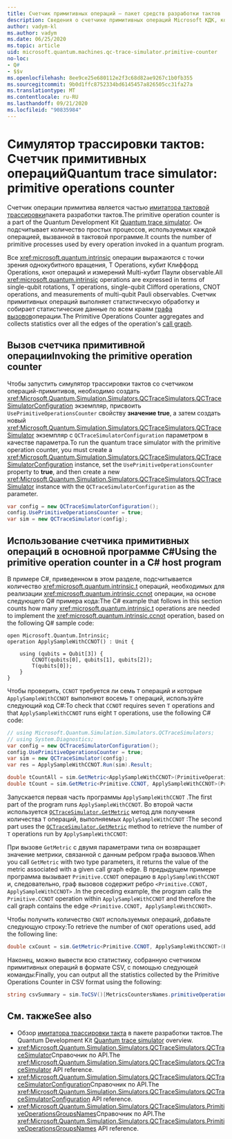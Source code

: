 ```yaml
---
title: Счетчик примитивных операций — пакет средств разработки тактов
description: Сведения о счетчике примитивных операций Microsoft КДК, который использует симулятор трассировки тактов для отслеживания простых процессов, используемых операциями в Q# программе.
author: vadym-kl
ms.author: vadym
ms.date: 06/25/2020
ms.topic: article
uid: microsoft.quantum.machines.qc-trace-simulator.primitive-counter
no-loc:
- Q#
- $$v
ms.openlocfilehash: 8ee9ce25e680112e2f3c68d82ae9267c1b0fb355
ms.sourcegitcommit: 9b0d1ffc8752334bd6145457a826505cc31fa27a
ms.translationtype: MT
ms.contentlocale: ru-RU
ms.lasthandoff: 09/21/2020
ms.locfileid: "90835984"
---
```

# <a name="quantum-trace-simulator-primitive-operations-counter"></a><span data-ttu-id="83842-103">Симулятор трассировки тактов: Счетчик примитивных операций</span><span class="sxs-lookup"><span data-stu-id="83842-103">Quantum trace simulator: primitive operations counter</span></span>

<span data-ttu-id="83842-104">Счетчик операции примитива является частью [имитатора тактовой трассировки](xref:microsoft.quantum.machines.qc-trace-simulator.intro)пакета разработки тактов.</span><span class="sxs-lookup"><span data-stu-id="83842-104">The primitive operation counter is a part of the Quantum Development Kit [Quantum trace simulator](xref:microsoft.quantum.machines.qc-trace-simulator.intro).</span></span> <span data-ttu-id="83842-105">Он подсчитывает количество простых процессов, используемых каждой операцией, вызванной в тактовой программе.</span><span class="sxs-lookup"><span data-stu-id="83842-105">It counts the number of primitive processes used by every operation invoked in a quantum program.</span></span> 

<span data-ttu-id="83842-106">Все <xref:microsoft.quantum.intrinsic> операции выражаются с точки зрения однокубитного вращения, T Operations, кубит Клиффорд Operations, кнот операций и измерений Multi-кубит Паули observable.</span><span class="sxs-lookup"><span data-stu-id="83842-106">All <xref:microsoft.quantum.intrinsic> operations are expressed in terms of single-qubit rotations, T operations, single-qubit Clifford operations, CNOT operations, and measurements of multi-qubit Pauli observables.</span></span> <span data-ttu-id="83842-107">Счетчик примитивных операций выполняет статистическую обработку и собирает статистические данные по всем краям [графа вызовов](https://en.wikipedia.org/wiki/Call_graph)операции.</span><span class="sxs-lookup"><span data-stu-id="83842-107">The Primitive Operations Counter aggregates and collects statistics over all the edges of the operation's [call graph](https://en.wikipedia.org/wiki/Call_graph).</span></span>

## <a name="invoking-the-primitive-operation-counter"></a><span data-ttu-id="83842-108">Вызов счетчика примитивной операции</span><span class="sxs-lookup"><span data-stu-id="83842-108">Invoking the primitive operation counter</span></span>

<span data-ttu-id="83842-109">Чтобы запустить симулятор трассировки тактов со счетчиком операций-примитивов, необходимо создать <xref:Microsoft.Quantum.Simulation.Simulators.QCTraceSimulators.QCTraceSimulatorConfiguration> экземпляр, присвоить `UsePrimitiveOperationsCounter` свойству **значение true**, а затем создать новый <xref:Microsoft.Quantum.Simulation.Simulators.QCTraceSimulators.QCTraceSimulator> экземпляр с `QCTraceSimulatorConfiguration` параметром в качестве параметра.</span><span class="sxs-lookup"><span data-stu-id="83842-109">To run the quantum trace simulator with the primitive operation counter, you must create a <xref:Microsoft.Quantum.Simulation.Simulators.QCTraceSimulators.QCTraceSimulatorConfiguration> instance, set the `UsePrimitiveOperationsCounter` property to **true**, and then create a new <xref:Microsoft.Quantum.Simulation.Simulators.QCTraceSimulators.QCTraceSimulator> instance with the `QCTraceSimulatorConfiguration` as the parameter.</span></span>

```csharp
var config = new QCTraceSimulatorConfiguration();
config.UsePrimitiveOperationsCounter = true;
var sim = new QCTraceSimulator(config);
```

## <a name="using-the-primitive-operation-counter-in-a-c-host-program"></a><span data-ttu-id="83842-110">Использование счетчика примитивных операций в основной программе C#</span><span class="sxs-lookup"><span data-stu-id="83842-110">Using the primitive operation counter in a C# host program</span></span>

<span data-ttu-id="83842-111">В примере C#, приведенном в этом разделе, подсчитывается количество <xref:microsoft.quantum.intrinsic.t> операций, необходимых для реализации <xref:microsoft.quantum.intrinsic.ccnot> операции, на основе следующего Q# примера кода:</span><span class="sxs-lookup"><span data-stu-id="83842-111">The C# example that follows in this section counts how many <xref:microsoft.quantum.intrinsic.t> operations are needed to implement the <xref:microsoft.quantum.intrinsic.ccnot> operation, based on the following Q# sample code:</span></span>

```qsharp
open Microsoft.Quantum.Intrinsic;
operation ApplySampleWithCCNOT() : Unit {

    using (qubits = Qubit[3]) {
        CCNOT(qubits[0], qubits[1], qubits[2]);
        T(qubits[0]);
    }
}
```

<span data-ttu-id="83842-112">Чтобы проверить, `CCNOT` требуется ли семь `T` операций и которые `ApplySampleWithCCNOT` выполняют восемь `T` операций, используйте следующий код C#:</span><span class="sxs-lookup"><span data-stu-id="83842-112">To check that `CCNOT` requires seven `T` operations and that `ApplySampleWithCCNOT` runs eight `T` operations, use the following C# code:</span></span>

```csharp 
// using Microsoft.Quantum.Simulation.Simulators.QCTraceSimulators;
// using System.Diagnostics;
var config = new QCTraceSimulatorConfiguration();
config.UsePrimitiveOperationsCounter = true;
var sim = new QCTraceSimulator(config);
var res = ApplySampleWithCCNOT.Run(sim).Result;

double tCountAll = sim.GetMetric<ApplySampleWithCCNOT>(PrimitiveOperationsGroupsNames.T);
double tCount = sim.GetMetric<Primitive.CCNOT, ApplySampleWithCCNOT>(PrimitiveOperationsGroupsNames.T);
```

<span data-ttu-id="83842-113">Запускается первая часть программы `ApplySampleWithCCNOT` .</span><span class="sxs-lookup"><span data-stu-id="83842-113">The first part of the program runs `ApplySampleWithCCNOT`.</span></span> <span data-ttu-id="83842-114">Во второй части используется [`QCTraceSimulator.GetMetric`](https://docs.microsoft.com/dotnet/api/microsoft.quantum.simulation.simulators.qctracesimulators.qctracesimulator.getmetric) метод для получения количества `T` операций, выполняемых `ApplySampleWithCCNOT` :</span><span class="sxs-lookup"><span data-stu-id="83842-114">The second part uses the [`QCTraceSimulator.GetMetric`](https://docs.microsoft.com/dotnet/api/microsoft.quantum.simulation.simulators.qctracesimulators.qctracesimulator.getmetric) method to retrieve the number of `T` operations run by `ApplySampleWithCCNOT`:</span></span> 

<span data-ttu-id="83842-115">При вызове `GetMetric` с двумя параметрами типа он возвращает значение метрики, связанной с данным ребром графа вызовов.</span><span class="sxs-lookup"><span data-stu-id="83842-115">When you call `GetMetric` with two type parameters, it returns the value of the metric associated with a given call graph edge.</span></span> <span data-ttu-id="83842-116">В предыдущем примере программа вызывает `Primitive.CCNOT` операцию в `ApplySampleWithCCNOT` и, следовательно, граф вызовов содержит ребро `<Primitive.CCNOT, ApplySampleWithCCNOT>` .</span><span class="sxs-lookup"><span data-stu-id="83842-116">In the preceding example, the program calls the `Primitive.CCNOT` operation  within `ApplySampleWithCCNOT` and therefore the call graph contains the edge `<Primitive.CCNOT, ApplySampleWithCCNOT>`.</span></span> 

<span data-ttu-id="83842-117">Чтобы получить количество `CNOT` используемых операций, добавьте следующую строку:</span><span class="sxs-lookup"><span data-stu-id="83842-117">To retrieve the number of `CNOT` operations used, add the following line:</span></span>
```csharp
double cxCount = sim.GetMetric<Primitive.CCNOT, ApplySampleWithCCNOT>(PrimitiveOperationsGroupsNames.CX);
```

<span data-ttu-id="83842-118">Наконец, можно вывести всю статистику, собранную счетчиком примитивных операций в формате CSV, с помощью следующей команды:</span><span class="sxs-lookup"><span data-stu-id="83842-118">Finally, you can output all the statistics collected by the Primitive Operations Counter in CSV format using the following:</span></span>
```csharp
string csvSummary = sim.ToCSV()[MetricsCountersNames.primitiveOperationsCounter];
```

## <a name="see-also"></a><span data-ttu-id="83842-119">См. также</span><span class="sxs-lookup"><span data-stu-id="83842-119">See also</span></span>

- <span data-ttu-id="83842-120">Обзор [имитатора трассировки такта](xref:microsoft.quantum.machines.qc-trace-simulator.intro) в пакете разработки тактов.</span><span class="sxs-lookup"><span data-stu-id="83842-120">The Quantum Development Kit [Quantum trace simulator](xref:microsoft.quantum.machines.qc-trace-simulator.intro) overview.</span></span>
- <span data-ttu-id="83842-121"><xref:Microsoft.Quantum.Simulation.Simulators.QCTraceSimulators.QCTraceSimulator>Справочник по API.</span><span class="sxs-lookup"><span data-stu-id="83842-121">The <xref:Microsoft.Quantum.Simulation.Simulators.QCTraceSimulators.QCTraceSimulator> API reference.</span></span>
- <span data-ttu-id="83842-122"><xref:Microsoft.Quantum.Simulation.Simulators.QCTraceSimulators.QCTraceSimulatorConfiguration>Справочник по API.</span><span class="sxs-lookup"><span data-stu-id="83842-122">The <xref:Microsoft.Quantum.Simulation.Simulators.QCTraceSimulators.QCTraceSimulatorConfiguration> API reference.</span></span>
- <span data-ttu-id="83842-123"><xref:Microsoft.Quantum.Simulation.Simulators.QCTraceSimulators.PrimitiveOperationsGroupsNames>Справочник по API.</span><span class="sxs-lookup"><span data-stu-id="83842-123">The <xref:Microsoft.Quantum.Simulation.Simulators.QCTraceSimulators.PrimitiveOperationsGroupsNames> API reference.</span></span>
